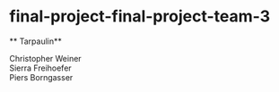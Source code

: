 # final-project-final-project-team-3

** Tarpaulin**

<p>Christopher Weiner<br>
Sierra Freihoefer<br>
Piers Borngasser</p>
